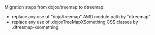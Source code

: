 Migration steps from dojox/treemap to dtreemap:

* replace any use of "dojo/treemap" AMD module path by "dtreemap"
* replace any use of .dojoxTreeMapXSomething CSS classes by .dtreemap-xsomething